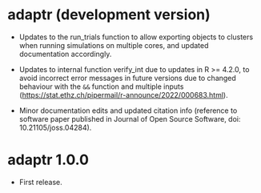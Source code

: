 # adaptr (development version)

* Updates to the run_trials function to allow exporting objects to clusters when
running simulations on multiple cores, and updated documentation accordingly.

* Updates to internal function verify_int due to updates in R >= 4.2.0, to
avoid incorrect error messages in future versions due to changed behaviour with
the `&&` function and multiple inputs
(https://stat.ethz.ch/pipermail/r-announce/2022/000683.html).

* Minor documentation edits and updated citation info (reference to software
paper published in Journal of Open Source Software, doi: 10.21105/joss.04284).

# adaptr 1.0.0

* First release.
